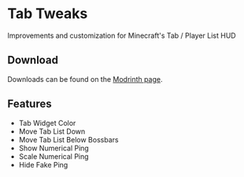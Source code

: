 # Tab Tweaks

Improvements and customization for Minecraft's Tab / Player List HUD

## Download

Downloads can be found on the [Modrinth page](https://modrinth.com/mod/tabtweaks).

## Features

- Tab Widget Color
- Move Tab List Down
- Move Tab List Below Bossbars
- Show Numerical Ping
- Scale Numerical Ping
- Hide Fake Ping
